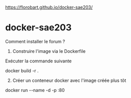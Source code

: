 https://florobart.github.io/docker-sae203/
# docker-sae203

Comment installer le forum ?

1. Construire l'image via le Dockerfile

Exécuter la commande suivante

docker build -r <nom image> .

2. Créer un conteneur docker avec l'image créée plus tôt

docker run --name <nom conteneur> -d -p <port>:80 <nom image> 
